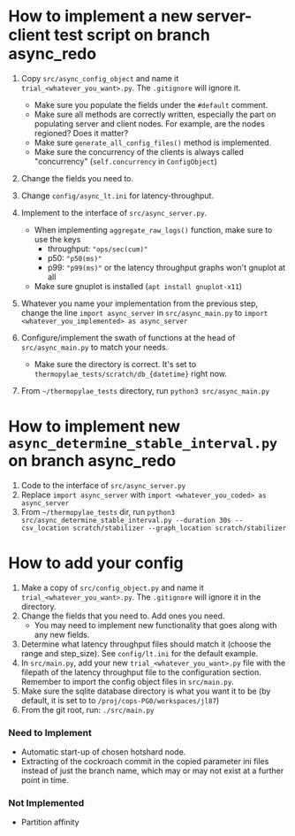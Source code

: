# How to implement a new server-client test script on branch async_redo

1) Copy `src/async_config_object` and name it 
   `trial_<whatever_you_want>.py`. The `.gitignore` will
   ignore it. 
   - Make sure you populate the fields under the `#default`
    comment.
   - Make sure all methods are correctly written,
    especially the part on populating server and client nodes.
     For example, are the nodes regioned? Does it matter?
   - Make sure `generate_all_config_files()` method is implemented.
   - Make sure the concurrency of the clients is always called 
     "concurrency" (`self.concurrency` in `ConfigObject`)

2) Change the fields you need to.

3) Change `config/async_lt.ini` for latency-throughput.

4) Implement to the interface of `src/async_server.py`.
    - When implementing `aggregate_raw_logs()` function,
    make sure to use the keys
      - throughput: `"ops/sec(cum)"`
      - p50: `"p50(ms)"`
      - p99: `"p99(ms)"`
    or the latency throughput graphs won't gnuplot at all
   - Make sure gnuplot is installed (`apt install gnuplot-x11`)

5) Whatever you name your implementation from the previous
step, change the line `import async_server` in `src/async_main.py`
   to `import <whatever_you_implemented> as async_server`
    
6) Configure/implement the swath of functions at the
head of `src/async_main.py` to match your needs.
   - Make sure the directory is correct. It's set to 
    `thermopylae_tests/scratch/db_{datetime}` right now.
     
7) From `~/thermopylae_tests` directory, run `python3 src/async_main.py`
   
# How to implement new `async_determine_stable_interval.py` on branch async_redo
1) Code to the interface of `src/async_server.py`
2) Replace `import async_server` with `import <whatever_you_coded> as async_server`
3) From `~/thermopylae_tests` dir, run `python3 src/async_determine_stable_interval.py
   --duration 30s --csv_location scratch/stabilizer --graph_location scratch/stabilizer`
   
# How to add your config
1) Make a copy of `src/config_object.py` and name it `trial_<whatever_you_want>.py`.
The `.gitignore` will ignore it in the directory. 
2) Change the fields that you need to. Add ones you need.
    - You may need to implement new functionality that goes along with any new
    fields.
3) Determine what latency throughput files should match it (choose the range and
step_size). See `config/lt.ini` for the default example.
4) In `src/main.py`, add your new `trial_<whatever_you_want>.py` file with the
filepath of the latency throughput file to the configuration section. Remember to
import the config object files in `src/main.py`.
5) Make sure the sqlite database directory is what you want it to be (by default, 
it is set to to `/proj/cops-PG0/workspaces/jl87`)
6) From the git root, run: `./src/main.py`

### Need to Implement
- Automatic start-up of chosen hotshard node.
- Extracting of the cockroach commit in the copied parameter ini files instead of
just the branch name, which may or may not exist at a further point in time.

### Not Implemented
- Partition affinity
